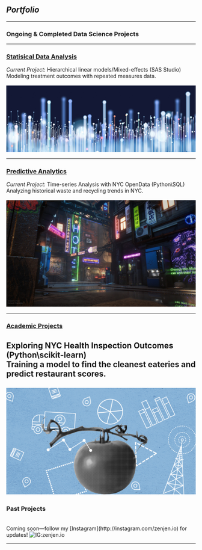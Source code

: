 ## *Portfolio*

---
### Ongoing & Completed Data Science Projects



---

### [Statisical Data Analysis](/statisticaldataanalysis)
<i>Current Project</i>: Hierarchical linear models/Mixed-effects (SAS Studio)
<br>
Modeling treatment outcomes with repeated measures data.
<br>
<br>
<a href="https://zenjen-devs.github.io/statisticaldataanalysis"><img src="images/dataprofessionals.JPG?raw=true"/></a>

---
### [Predictive Analytics](http://example.com/)
<i>Current Project</i>: Time-series Analysis with NYC OpenData (Python\SQL)
<br>
Analyzing historical waste and recycling trends in NYC.
<br>
<br>
<a href="predictiveanalytics.md"><img src="images/civilizationfiction.jpg?raw=true"/></a>

---

### [Academic Projects](/pdf/sample_presentation.pdf)

Exploring NYC Health Inspection Outcomes (Python\scikit-learn)
<br>
Training a model to find the cleanest eateries and predict restaurant scores.
<br>
<br>
<a href="/pdf/sample_presentation.pdf"><img src="images/healthinspectiondatabanner.png?raw=true"/></a>
---

### Past Projects
<br>
Coming soon—follow my [Instagram](http://instagram.com/zenjen.io) for updates! <img src="https://image.flaticon.com/icons/png/128/174/174855.png" alt="IG:zenjen.io" height="15" width="15" />

---



<!-- Remove above link if you don't want to attibute -->
